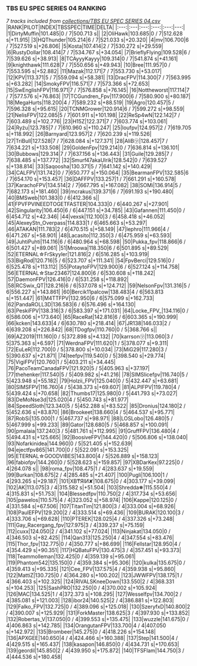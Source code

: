 ### TBS EU SPEC SERIES 04 RANKING
*7 tracks included from [collections/TBS EU SPEC SERIES 04.csv](/collections/TBS%20EU%20SPEC%20SERIES%2004.csv)*
|RANK|PILOT|INDEX|TBSSPEC|TIME|DELTA|
|:---:|:---|:---:|:---:|:---:|---:|
|1|DirtyMuffin|101.485|0 / 7|500.713 s||
|2|OliHawk|103.685|0 / 7|512.628 s|+11.915|
|3|HQThunder|105.214|6 / 7|521.033 s|+20.320|
|4|mv|106.700|6 / 7|527.519 s|+26.806|
|5|Kosta|107.414|2 / 7|530.272 s|+29.559|
|6|RustyDollar|108.414|7 / 7|534.767 s|+34.054|
|7|BrieflyFlying|109.528|6 / 7|539.626 s|+38.913|
|8|TCAyyyKayyy|109.314|0 / 7|541.874 s|+41.161|
|9|knighthawk|111.628|7 / 7|550.656 s|+49.943|
|10|Bree|111.957|0 / 7|553.595 s|+52.882|
|11|Mazak|112.171|7 / 7|553.730 s|+53.017|
|12|KPV|113.371|5 / 7|559.094 s|+58.381|
|13|DracFPV|114.300|7 / 7|563.995 s|+63.282|
|14|SmokyFPV|116.571|7 / 7|573.366 s|+72.653|
|15|SwEnglishFPV|116.971|7 / 7|576.858 s|+76.145|
|16|Nottheworst|117.114|7 / 7|577.576 s|+76.863|
|17|TCGundren_Fpv|117.900|6 / 7|580.900 s|+80.187|
|18|MegaHurts|118.200|4 / 7|589.232 s|+88.519|
|19|Agro|120.457|5 / 7|596.328 s|+95.615|
|20|TCNMGrower|120.914|6 / 7|599.272 s|+98.559|
|21|NelisFPV|122.085|5 / 7|601.911 s|+101.198|
|22|ReSp4wN|122.142|7 / 7|603.489 s|+102.776|
|23|H15Z|122.371|7 / 7|603.774 s|+103.061|
|24|Ryżu|123.785|7 / 7|610.960 s|+110.247|
|25|loufpv|124.957|2 / 7|619.705 s|+118.992|
|26|Barnyard|123.957|2 / 7|620.239 s|+119.526|
|27|TriBull|127.528|7 / 7|628.084 s|+127.371|
|28|AliB㋡|128.457|7 / 7|634.221 s|+133.508|
|29|GoldenFpv|129.214|0 / 7|636.814 s|+136.101|
|30|Bubbows|129.314|7 / 7|637.156 s|+136.443|
|31|Guile|129.285|7 / 7|638.485 s|+137.772|
|32|Smurf47akaUlrik|128.542|0 / 7|639.527 s|+138.814|
|33|Saqoosha|130.371|5 / 7|641.142 s|+140.429|
|34|CALFPV|131.742|0 / 7|650.777 s|+150.064|
|35|BearmanFPV|132.585|6 / 7|654.170 s|+153.457|
|36|DAFFPV|133.257|1 / 7|661.291 s|+160.578|
|37|KarachoFPV|134.514|2 / 7|667.795 s|+167.082|
|38|SOMi|136.914|5 / 7|682.173 s|+181.460|
|39|mcrakus|139.371|6 / 7|691.193 s|+190.480|
|40|BMSweb|101.383|0 / 6|412.366 s||
|41|FPVFPVINEEDTOGETFASTER|104.333|0 / 6|440.267 s|+27.901|
|42|Singularity|106.450|6 / 6|447.151 s|+34.785|
|43|Gafannen|111.450|0 / 6|454.712 s|+42.346|
|44|vexsk|112.100|3 / 6|458.418 s|+46.052|
|45|AlexeyStn_Overpass|114.833|1 / 6|465.663 s|+53.297|
|46|ATAKAN|111.783|2 / 6|470.515 s|+58.149|
|47|lephro|111.966|4 / 6|471.267 s|+58.901|
|48|Lacasito|112.350|3 / 6|475.959 s|+63.593|
|49|JuhtiPuhti|114.116|6 / 6|480.964 s|+68.598|
|50|Pukka_fpv|118.866|6 / 6|501.427 s|+89.061|
|51|Mroowa|118.350|6 / 6|501.895 s|+89.529|
|52|ETERNAL☆FrSkyyler|121.816|2 / 6|516.285 s|+103.919|
|53|BigRod|120.716|5 / 6|523.707 s|+111.341|
|54|FpvBerci|129.516|0 / 6|525.478 s|+113.112|
|55|PotaytoFPV|129.900|6 / 6|527.124 s|+114.758|
|56|ETERNAL☆Star23467|124.800|6 / 6|530.608 s|+118.242|
|57|DaemonFPV|126.416|0 / 6|531.258 s|+118.892|
|58|RCSwix_QT|128.216|6 / 6|537.078 s|+124.712|
|59|NelsonFpv|131.316|5 / 6|556.227 s|+143.861|
|60|Bercik11palcow|138.483|4 / 6|563.813 s|+151.447|
|61|M4TTFPV|132.950|6 / 6|575.099 s|+162.733|
|62|PandaROLL3D|136.583|6 / 6|576.496 s|+164.130|
|63|PeskiFPV|138.316|3 / 6|583.397 s|+171.031|
|64|Locke_FPV_|134.116|0 / 6|586.006 s|+173.640|
|65|RaceRat|142.816|6 / 6|603.365 s|+190.999|
|66|kcken|143.633|4 / 6|630.780 s|+218.414|
|67|JR138|146.033|2 / 6|639.208 s|+226.842|
|68|TDogfpv|110.760|0 / 5|368.766 s||
|69|AZ2019|111.160|0 / 5|372.898 s|+4.132|
|70|karrson㋡|113.060|3 / 5|375.363 s|+6.597|
|71|WerdnaFPV|111.620|1 / 5|378.077 s|+9.311|
|72|EuLeR|112.700|0 / 5|378.800 s|+10.034|
|73|MiG29|117.280|3 / 5|390.637 s|+21.871|
|74|teefpv|119.540|0 / 5|398.540 s|+29.774|
|75|VigiFPV|120.760|1 / 5|403.211 s|+34.445|
|76|PacoTeamCanadaFPV|121.920|5 / 5|405.963 s|+37.197|
|77|thehenker|117.540|5 / 5|409.982 s|+41.216|
|78|SIMSlicefpv|116.740|5 / 5|423.948 s|+55.182|
|79|Holzii_FPV|125.040|0 / 5|432.447 s|+63.681|
|80|SIMSFPV|116.760|4 / 5|438.373 s|+69.607|
|81|ALPIFPV|119.780|4 / 5|439.424 s|+70.658|
|82|Thumbs17|125.980|0 / 5|441.793 s|+73.027|
|83|DeMoNse3d|125.020|4 / 5|450.743 s|+81.977|
|84|SpeedSloth|123.340|5 / 5|452.288 s|+83.522|
|85|Dronius|124.180|2 / 5|452.636 s|+83.870|
|86|Brookeet|138.660|4 / 5|464.537 s|+95.771|
|87|RobSi|135.000|1 / 5|467.737 s|+98.971|
|88|LOSLobo|126.480|5 / 5|467.999 s|+99.233|
|89|Gator|128.680|5 / 5|468.857 s|+100.091|
|90|pmalaia|137.240|3 / 5|481.761 s|+112.995|
|91|GruffFPV|136.480|4 / 5|494.431 s|+125.665|
|92|BoosiveFPV|144.420|0 / 5|506.806 s|+138.040|
|93|Nofarkinidea|144.960|0 / 5|521.405 s|+152.639|
|94|ejectfpv865|141.700|0 / 5|522.091 s|+153.325|
|95|ETERNAL☆GOODVIBES|143.800|4 / 5|526.889 s|+158.123|
|96|fabiofpv|144.260|0 / 5|528.623 s|+159.857|
|97|XBDarKex|97.225|0 / 4|264.078 s||
|98|roma_fpv|108.475|1 / 4|283.637 s|+19.559|
|99|Burkan|108.675|2 / 4|285.485 s|+21.407|
|100|Pugli|106.100|1 / 4|293.265 s|+29.187|
|101|XB₸ЯIИ✘|108.675|0 / 4|303.177 s|+39.099|
|102|AK|113.075|3 / 4|315.582 s|+51.504|
|103|Shredda❅|115.550|4 / 4|315.831 s|+51.753|
|104|Blessedfpv|110.750|2 / 4|317.734 s|+53.656|
|105|pawelos|110.575|4 / 4|323.052 s|+58.974|
|106|Kappe|120.125|0 / 4|331.584 s|+67.506|
|107|TitanTim|121.800|3 / 4|333.004 s|+68.926|
|108|PaulEFPV|129.200|2 / 4|333.514 s|+69.436|
|109|BURAK|120.100|3 / 4|333.706 s|+69.628|
|110|PTEREK|128.025|4 / 4|337.326 s|+73.248|
|111|Gay_Racergang_fpv|127.975|3 / 4|339.237 s|+75.159|
|112|cuxx|124.050|2 / 4|341.102 s|+77.024|
|113|Ninjakat|134.050|0 / 4|346.503 s|+82.425|
|114|Qan313|125.250|4 / 4|347.554 s|+83.476|
|115|Thor_fpv|132.775|0 / 4|350.777 s|+86.699|
|116|Fellstar|128.950|4 / 4|354.429 s|+90.351|
|117|HQBatuFPV|130.475|3 / 4|357.451 s|+93.373|
|118|Teammolleman|132.425|0 / 4|359.139 s|+95.061|
|119|Phantom542|135.150|0 / 4|359.384 s|+95.306|
|120|kulka|135.675|0 / 4|359.413 s|+95.335|
|121|Cee_FPV|137.575|4 / 4|359.938 s|+95.860|
|122|MattiZ|130.725|0 / 4|364.280 s|+100.202|
|123|JWWFPV|138.175|1 / 4|366.403 s|+102.325|
|124|RIVALSKneeDown|133.550|2 / 4|368.331 s|+104.253|
|125|SashPRO|132.250|0 / 4|370.002 s|+105.924|
|126|MAC|134.525|1 / 4|372.373 s|+108.295|
|127|Wesselfpv|134.700|2 / 4|385.081 s|+121.003|
|128|ibor24|140.525|2 / 4|386.881 s|+122.803|
|129|Falko_FPV|132.725|0 / 4|389.096 s|+125.018|
|130|SzeryfxD|140.800|2 / 4|390.007 s|+125.929|
|131|ForkMaster|138.625|3 / 4|397.930 s|+133.852|
|132|Robertas_V|137.050|0 / 4|399.553 s|+135.475|
|133|wuzzle|141.675|0 / 4|406.863 s|+142.785|
|134|OrangutanFPV|133.700|4 / 4|407.050 s|+142.972|
|135|Brombeer|145.275|0 / 4|418.226 s|+154.148|
|136|APXGEE|140.650|4 / 4|424.466 s|+160.388|
|137|Step|141.500|4 / 4|429.515 s|+165.437|
|138|kasapon|146.850|0 / 4|434.731 s|+170.653|
|139|geordil|145.850|2 / 4|439.950 s|+175.872|
|140|TFSFlam|144.750|3 / 4|444.536 s|+180.458|
